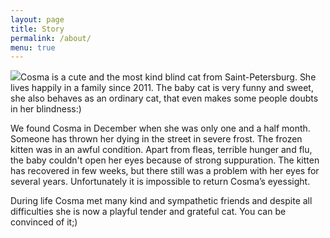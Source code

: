 ```yaml
---
layout: page
title: Story
permalink: /about/
menu: true
---
```


<img src="{{ site.url }}/images/avatar.jpg" class="avatar">Cosma is a cute and the most kind blind cat from Saint-Petersburg. She lives happily in a family since 2011. The baby cat is very funny and sweet, she also behaves as an ordinary cat, that even makes some people doubts in her blindness:)

We found Cosma in December when she was only one and a half month. Someone has thrown her dying in the street in severe frost. The frozen kitten was in an awful condition. Apart from fleas, terrible hunger and flu, the baby couldn't open her eyes because of strong suppuration. The kitten has recovered in few weeks, but there still was a problem with her eyes for several years. Unfortunately it is impossible to return Cosma’s eyessight.

During life Cosma met many kind and sympathetic friends and despite all difficulties she is now a playful tender and grateful cat. You can be convinced of it;)

<div class="divider"></div>